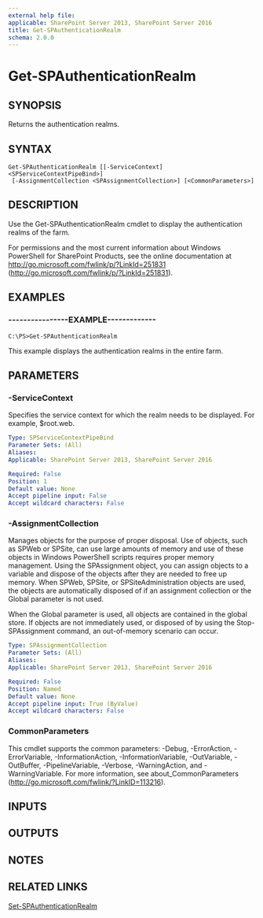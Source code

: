 ```yaml
---
external help file: 
applicable: SharePoint Server 2013, SharePoint Server 2016
title: Get-SPAuthenticationRealm
schema: 2.0.0
---
```


# Get-SPAuthenticationRealm

## SYNOPSIS

Returns the authentication realms.



## SYNTAX

```
Get-SPAuthenticationRealm [[-ServiceContext] <SPServiceContextPipeBind>]
 [-AssignmentCollection <SPAssignmentCollection>] [<CommonParameters>]
```

## DESCRIPTION
Use the Get-SPAuthenticationRealm cmdlet to display the authentication realms of the farm.

For permissions and the most current information about Windows PowerShell for SharePoint Products, see the online documentation at http://go.microsoft.com/fwlink/p/?LinkId=251831 (http://go.microsoft.com/fwlink/p/?LinkId=251831).

## EXAMPLES

### ----------------EXAMPLE------------- 
```
C:\PS>Get-SPAuthenticationRealm
```

This example displays the authentication realms in the entire farm.

## PARAMETERS

### -ServiceContext
Specifies the service context for which the realm needs to be displayed.
For example, $root.web.

```yaml
Type: SPServiceContextPipeBind
Parameter Sets: (All)
Aliases: 
Applicable: SharePoint Server 2013, SharePoint Server 2016

Required: False
Position: 1
Default value: None
Accept pipeline input: False
Accept wildcard characters: False
```

### -AssignmentCollection
Manages objects for the purpose of proper disposal.
Use of objects, such as SPWeb or SPSite, can use large amounts of memory and use of these objects in Windows PowerShell scripts requires proper memory management.
Using the SPAssignment object, you can assign objects to a variable and dispose of the objects after they are needed to free up memory.
When SPWeb, SPSite, or SPSiteAdministration objects are used, the objects are automatically disposed of if an assignment collection or the Global parameter is not used.

When the Global parameter is used, all objects are contained in the global store.
If objects are not immediately used, or disposed of by using the Stop-SPAssignment command, an out-of-memory scenario can occur.

```yaml
Type: SPAssignmentCollection
Parameter Sets: (All)
Aliases: 
Applicable: SharePoint Server 2013, SharePoint Server 2016

Required: False
Position: Named
Default value: None
Accept pipeline input: True (ByValue)
Accept wildcard characters: False
```

### CommonParameters
This cmdlet supports the common parameters: -Debug, -ErrorAction, -ErrorVariable, -InformationAction, -InformationVariable, -OutVariable, -OutBuffer, -PipelineVariable, -Verbose, -WarningAction, and -WarningVariable. For more information, see about_CommonParameters (http://go.microsoft.com/fwlink/?LinkID=113216).

## INPUTS

## OUTPUTS

## NOTES

## RELATED LINKS

[Set-SPAuthenticationRealm]()

